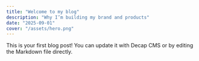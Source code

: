 ```yaml
---
title: "Welcome to my blog"
description: "Why I’m building my brand and products"
date: "2025-09-01"
cover: "/assets/hero.png"
---
```


This is your first blog post! You can update it with Decap CMS or by editing the Markdown file directly.
